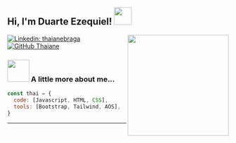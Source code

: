 <h2> Hi, I'm Duarte Ezequiel! <img src="https://cdn-icons-png.flaticon.com/128/8081/8081829.png" width="40"></h2>
<img align='right' src="https://cdn-icons-png.flaticon.com/512/2317/2317963.png" width="230">



[![Linkedin: thaianebraga](https://img.shields.io/badge/-thaianebraga-blue?style=flat-square&logo=Linkedin&logoColor=white&link=https://www.linkedin.com/in/thaianebraga/)](https://www.linkedin.com/in/ezequiel-martin-duarte-716b65230/)
[![GitHub Thaiane](https://img.shields.io/github/followers/thaiane?label=follow&style=social)](https://github.com/ezeqduarte)


### <img src="https://cdnmp.plentymarkets.com/19510/meta/images/icon_plugin_sm.png" width="50"> A little more about me...  

```javascript
const thai = {
  code: [Javascript, HTML, CSS],
  tools: [Bootstrap, Tailwind, AOS],
}
```


---
